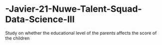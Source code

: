 # -Javier-21-Nuwe-Talent-Squad-Data-Science-III
Study on whether the educational level of the parents affects the score of the children
